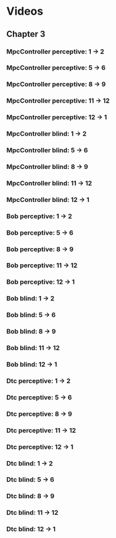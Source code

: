 # Videos

## Chapter 3
### MpcController perceptive: 1 -> 2

### MpcController perceptive: 5 -> 6

### MpcController perceptive: 8 -> 9

### MpcController perceptive: 11 -> 12

### MpcController perceptive: 12 -> 1

### MpcController blind: 1 -> 2

### MpcController blind: 5 -> 6

### MpcController blind: 8 -> 9

### MpcController blind: 11 -> 12

### MpcController blind: 12 -> 1

### Bob perceptive: 1 -> 2

### Bob perceptive: 5 -> 6

### Bob perceptive: 8 -> 9

### Bob perceptive: 11 -> 12

### Bob perceptive: 12 -> 1

### Bob blind: 1 -> 2

### Bob blind: 5 -> 6

### Bob blind: 8 -> 9

### Bob blind: 11 -> 12

### Bob blind: 12 -> 1

### Dtc perceptive: 1 -> 2

### Dtc perceptive: 5 -> 6

### Dtc perceptive: 8 -> 9

### Dtc perceptive: 11 -> 12

### Dtc perceptive: 12 -> 1

### Dtc blind: 1 -> 2

### Dtc blind: 5 -> 6

### Dtc blind: 8 -> 9

### Dtc blind: 11 -> 12

### Dtc blind: 12 -> 1

